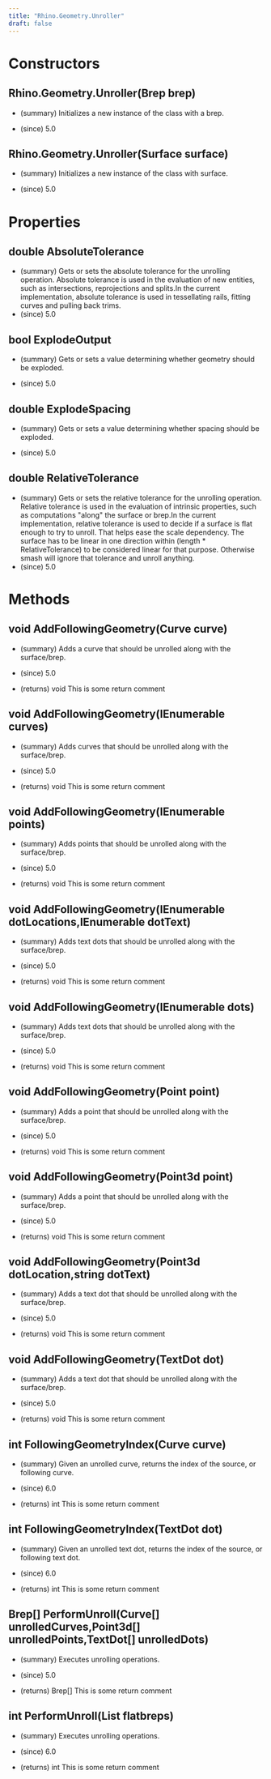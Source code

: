 ```yaml
---
title: "Rhino.Geometry.Unroller"
draft: false
---
```


# Constructors
## Rhino.Geometry.Unroller(Brep brep)
- (summary) 
     Initializes a new instance of the  class with a brep.
     
- (since) 5.0
## Rhino.Geometry.Unroller(Surface surface)
- (summary) 
     Initializes a new instance of the  class with surface.
     
- (since) 5.0
# Properties
## double AbsoluteTolerance
- (summary) 
     Gets or sets the absolute tolerance for the unrolling operation.
     Absolute tolerance is used in the evaluation of new entities,
     such as intersections, reprojections and splits.In the current implementation, absolute tolerance is used 
     in tessellating rails, fitting curves and pulling back trims.
- (since) 5.0
## bool ExplodeOutput
- (summary) 
     Gets or sets a value determining whether geometry should be exploded.
     
- (since) 5.0
## double ExplodeSpacing
- (summary) 
     Gets or sets a value determining whether spacing should be exploded.
     
- (since) 5.0
## double RelativeTolerance
- (summary) 
     Gets or sets the relative tolerance for the unrolling operation.
     Relative tolerance is used in the evaluation of intrinsic properties,
     such as computations "along" the surface or brep.In the current implementation, relative tolerance is used to decide
     if a surface is flat enough to try to unroll. That helps ease the scale dependency.
     The surface has to be linear in one direction within (length * RelativeTolerance)
     to be considered linear for that purpose. Otherwise smash will ignore that tolerance and
     unroll anything.
- (since) 5.0
# Methods
## void AddFollowingGeometry(Curve curve)
- (summary) 
     Adds a curve that should be unrolled along with the surface/brep.
     
- (since) 5.0
- (returns) void This is some return comment
## void AddFollowingGeometry(IEnumerable<Curve> curves)
- (summary) 
     Adds curves that should be unrolled along with the surface/brep.
     
- (since) 5.0
- (returns) void This is some return comment
## void AddFollowingGeometry(IEnumerable<Point3d> points)
- (summary) 
     Adds points that should be unrolled along with the surface/brep.
     
- (since) 5.0
- (returns) void This is some return comment
## void AddFollowingGeometry(IEnumerable<Point3d> dotLocations,IEnumerable<string> dotText)
- (summary) 
     Adds text dots that should be unrolled along with the surface/brep.
     
- (since) 5.0
- (returns) void This is some return comment
## void AddFollowingGeometry(IEnumerable<TextDot> dots)
- (summary) 
     Adds text dots that should be unrolled along with the surface/brep.
     
- (since) 5.0
- (returns) void This is some return comment
## void AddFollowingGeometry(Point point)
- (summary) 
     Adds a point that should be unrolled along with the surface/brep.
     
- (since) 5.0
- (returns) void This is some return comment
## void AddFollowingGeometry(Point3d point)
- (summary) 
     Adds a point that should be unrolled along with the surface/brep.
     
- (since) 5.0
- (returns) void This is some return comment
## void AddFollowingGeometry(Point3d dotLocation,string dotText)
- (summary) 
     Adds a text dot that should be unrolled along with the surface/brep.
     
- (since) 5.0
- (returns) void This is some return comment
## void AddFollowingGeometry(TextDot dot)
- (summary) 
     Adds a text dot that should be unrolled along with the surface/brep.
     
- (since) 5.0
- (returns) void This is some return comment
## int FollowingGeometryIndex(Curve curve)
- (summary) 
     Given an unrolled curve, returns the index of the source, or following curve. 
     
- (since) 6.0
- (returns) int This is some return comment
## int FollowingGeometryIndex(TextDot dot)
- (summary) 
     Given an unrolled text dot, returns the index of the source, or following text dot. 
     
- (since) 6.0
- (returns) int This is some return comment
## Brep[] PerformUnroll(Curve[] unrolledCurves,Point3d[] unrolledPoints,TextDot[] unrolledDots)
- (summary) 
     Executes unrolling operations.
     
- (since) 5.0
- (returns) Brep[] This is some return comment
## int PerformUnroll(List<Brep> flatbreps)
- (summary) 
     Executes unrolling operations.
     
- (since) 6.0
- (returns) int This is some return comment
